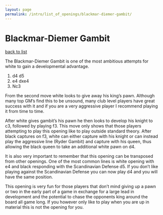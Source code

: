 ```yaml
---
layout: page
permalink: /intro/list_of_openings/blackmar-diemer-gambit/
---
```


# Blackmar-Diemer Gambit

[back to list](../../list_of_openings)



The Blackmar-Diemer Gambit is one of the most ambitious attempts for white to gain a developmental advantage.

1. d4 d5
2. e4 dxe4
3. Nc3

From the second move white looks to give away his king’s pawn. Although many top GM’s find this to be unsound, many club level players have great success with it and if you are a very aggressive player I recommend playing it from time to time.

After white gives gambit’s his pawn he then looks to develop his knight to c3, followed by playing f3. This move only shows that those players attempting to play this opening like to play outside standard theory. After black captures on f3, white can either capture with his knight or can instead play the aggressive line (Ryder Gambit) and capture with his queen, thus allowing the black queen to take an additional white pawn on d4.

It is also very important to remember that this opening can be transposed from other openings. One of the most common lines is white opening with e4 and black responding with the Scandinavian Defense d5. If you don’t like playing against the Scandinavian Defense you can now play d4 and you will have the same position.

This opening is very fun for those players that don’t mind giving up a pawn or two in the early part of a game in exchange for a large lead in development and the potential to chase the opponents king around the board all game long. If you however only like to play when you are up in material this is not the opening for you.




